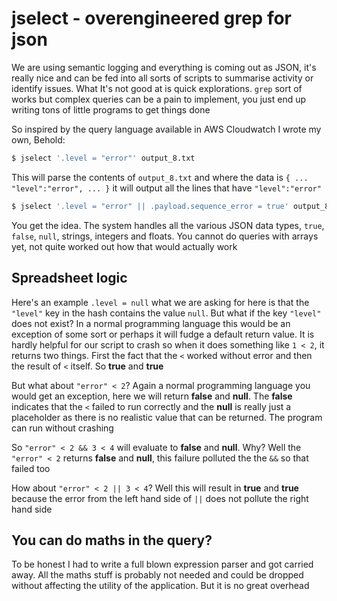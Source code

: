 # jselect - overengineered grep for json

We are using semantic logging and everything is coming out as JSON, it's really nice and can be fed into all sorts of scripts to summarise activity or identify issues. What It's not good at is quick explorations. `grep` sort of works but complex queries can be a pain to implement, you just end up writing tons of little programs to get things done

So inspired by the query language available in AWS Cloudwatch I wrote my own, Behold:

```bash
$ jselect '.level = "error"' output_8.txt
```

This will parse the contents of `output_8.txt` and where the data is `{ ... "level":"error", ... }` it will output all the lines that have `"level":"error"`

```bash
$ jselect '.level = "error" || .payload.sequence_error = true' output_8.txt
```

You get the idea. The system handles all the various JSON data types, `true`, `false`, `null`, strings, integers and floats. You cannot do queries with arrays yet, not quite worked out how that would actually work

## Spreadsheet logic

Here's an example `.level = null` what we are asking for here is that the `"level"` key in the hash contains the value `null`. But what if the key `"level"` does not exist? In a normal programming language this would be an exception of some sort or perhaps it will fudge a default return value. It is hardly helpful for our script to crash so when it does something like `1 < 2`, it returns two things. First the fact that the `<` worked without error and then the result of `<` itself. So **true** and **true**

But what about `"error" < 2`? Again a normal programming language you would get an exception, here we will return **false** and **null**. The **false** indicates that the `<` failed to run correctly and the **null** is really just a placeholder as there is no realistic value that can be returned. The program can run without crashing

So `"error" < 2 && 3 < 4` will evaluate to **false** and **null**. Why? Well the `"error" < 2` returns **false** and **null**, this failure polluted the the `&&` so that failed too

How about `"error" < 2 || 3 < 4`? Well this will result in **true** and **true** because the error from the left hand side of `||` does not pollute the right hand side

## You can do maths in the query?

To be honest I had to write a full blown expression parser and got carried away. All the maths stuff is probably not needed and could be dropped without affecting the utility of the application. But it is no great overhead

